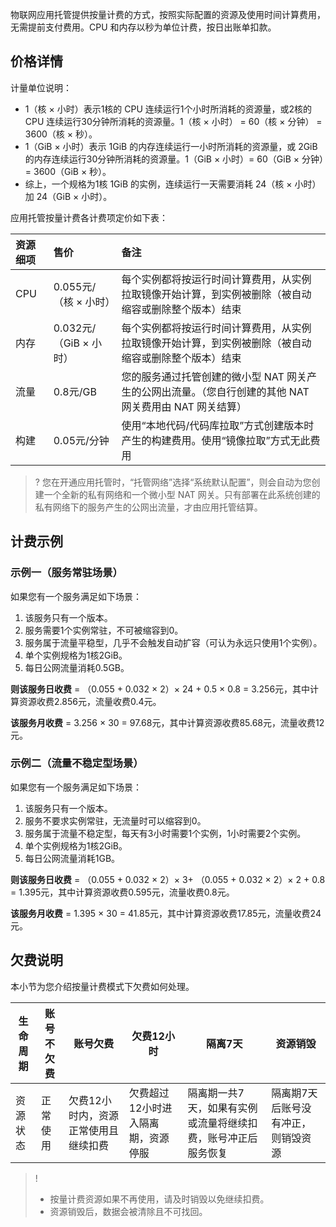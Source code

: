 
物联网应用托管提供按量计费的方式，按照实际配置的资源及使用时间计算费用，无需提前支付费用。CPU 和内存以秒为单位计费，按日出账单扣款。

## 价格详情

计量单位说明：

- 1（核 × 小时）表示1核的 CPU 连续运行1个小时所消耗的资源量，或2核的 CPU 连续运行30分钟所消耗的资源量。1（核 × 小时） = 60（核 × 分钟） = 3600（核 × 秒）。
- 1（GiB × 小时）表示 1GiB 的内存连续运行一小时所消耗的资源量，或 2GiB 的内存连续运行30分钟所消耗的资源量。1（GiB × 小时）= 60（GiB × 分钟）= 3600（GiB × 秒）。
- 综上，一个规格为1核 1GiB 的实例，连续运行一天需要消耗 24（核 × 小时）加 24（GiB × 小时）。

应用托管按量计费各计费项定价如下表：

| **资源细项** | **售价**               | 备注                                                         |
| :----------- | :--------------------- | :----------------------------------------------------------- |
| CPU          | 0.055元/（核 × 小时）  | 每个实例都将按运行时间计算费用，从实例拉取镜像开始计算，到实例被删除（被自动缩容或删除整个版本）结束 |
| 内存         | 0.032元/（GiB × 小时） | 每个实例都将按运行时间计算费用，从实例拉取镜像开始计算，到实例被删除（被自动缩容或删除整个版本）结束 |
| 流量         | 0.8元/GB               | 您的服务通过托管创建的微小型 NAT 网关产生的公网出流量。（您自行创建的其他 NAT 网关费用由 NAT 网关结算） |
| 构建         | 0.05元/分钟            | 使用“本地代码/代码库拉取”方式创建版本时产生的构建费用。使用“镜像拉取”方式无此费用 |

>? 您在开通应用托管时，“托管网络”选择“系统默认配置”，则会自动为您创建一个全新的私有网络和一个微小型 NAT 网关。只有部署在此系统创建的私有网络下的服务产生的公网出流量，才由应用托管结算。



## 计费示例

### 示例一（服务常驻场景）
如果您有一个服务满足如下场景：
1. 该服务只有一个版本。
2. 服务需要1个实例常驻，不可被缩容到0。
3. 服务属于流量平稳型，几乎不会触发自动扩容（可认为永远只使用1个实例）。
4. 单个实例规格为1核2GiB。
5. 每日公网流量消耗0.5GB。

**则该服务日收费** = （0.055 + 0.032 × 2）× 24 + 0.5 × 0.8 = 3.256元，其中计算资源收费2.856元，流量收费0.4元。

**该服务月收费** = 3.256 × 30 = 97.68元，其中计算资源收费85.68元，流量收费12元。

### 示例二（流量不稳定型场景）

如果您有一个服务满足如下场景：

1. 该服务只有一个版本。
2. 服务不要求实例常驻，无流量时可以缩容到0。
3. 服务属于流量不稳定型，每天有3小时需要1个实例，1小时需要2个实例。
4. 单个实例规格为1核2GiB。
5. 每日公网流量消耗1GB。

**则该服务日收费** = （0.055 + 0.032 × 2）× 3+ （0.055 + 0.032 × 2）× 2 + 0.8 = 1.395元，其中计算资源收费0.595元，流量收费0.8元。

**该服务月收费** = 1.395 × 30 = 41.85元，其中计算资源收费17.85元，流量收费24元。

## 欠费说明

本小节为您介绍按量计费模式下欠费如何处理。

| 生命周期 | 账号不欠费 | 账号欠费                             | 欠费12小时                         | 隔离7天                                                      | 资源销毁                            |
| -------- | ---------- | ------------------------------------ | ---------------------------------- | ------------------------------------------------------------ | ----------------------------------- |
| 资源状态 | 正常使用   | 欠费12小时内，资源正常使用且继续扣费 | 欠费超过12小时进入隔离期，资源停服 | 隔离期一共7天，如果有实例或流量将继续扣费，账号冲正后服务恢复 | 隔离期7天后账号没有冲正，则销毁资源 |

> !
> - 按量计费资源如果不再使用，请及时销毁以免继续扣费。
> - 资源销毁后，数据会被清除且不可找回。


